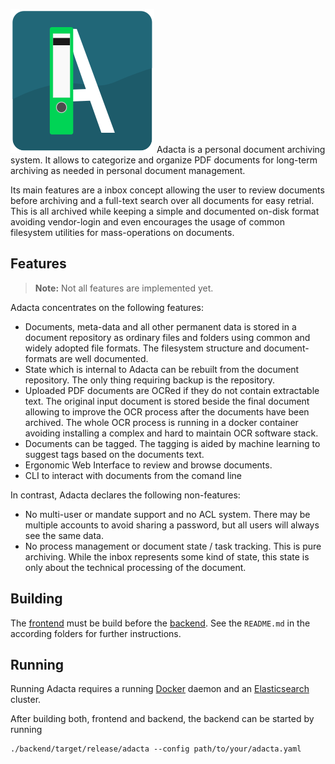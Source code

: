 ![Adacta](./contrib/artwork/logo_small.svg) Adacta is a personal document archiving system.
It allows to categorize and organize PDF documents for long-term archiving as needed in personal document management.  

Its main features are a inbox concept allowing the user to review documents before archiving and a full-text search over all documents for easy retrial.
This is all archived while keeping a simple and documented on-disk format avoiding vendor-login and even encourages the usage of common filesystem utilities for mass-operations on documents.

Features
---
> **Note:** Not all features are implemented yet. 

Adacta concentrates on the following features:
* Documents, meta-data and all other permanent data is stored in a document repository as ordinary files and folders using common and widely adopted file formats.
  The filesystem structure and document-formats are well documented.
* State which is internal to Adacta can be rebuilt from the document repository.
  The only thing requiring backup is the repository.
* Uploaded PDF documents are OCRed if they do not contain extractable text.
  The original input document is stored beside the final document allowing to improve the OCR process after the documents have been archived.
  The whole OCR process is running in a docker container avoiding installing a complex and hard to maintain OCR software stack.
* Documents can be tagged.
  The tagging is aided by machine learning to suggest tags based on the documents text.
* Ergonomic Web Interface to review and browse documents.
* CLI to interact with documents from the comand line

In contrast, Adacta declares the following non-features:
* No multi-user or mandate support and no ACL system.
  There may be multiple accounts to avoid sharing a password, but all users will always see the same data.
* No process management or document state / task tracking.
  This is pure archiving. While the inbox represents some kind of state, this state is only about the technical processing of the document.


Building
---
The [frontend](./frontend/README.md) must be build before the [backend](./backend/README.md).
See the `README.md` in the according folders for further instructions.


Running
---
Running Adacta requires a running [Docker](https://docker.com) daemon and an [Elasticsearch](https://elasti.co) cluster.

After building both, frontend and backend, the backend can be started by running
```
./backend/target/release/adacta --config path/to/your/adacta.yaml
```
